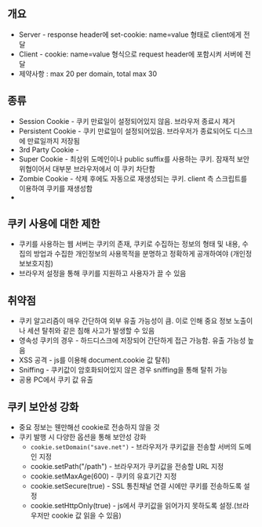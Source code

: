 ## 개요
* Server - response header에 set-cookie: name=value 형태로 client에게 전달
* Client - cookie: name=value 형식으로  request header에 포함시켜 서버에 전달
* 제약사항 : max 20 per domain, total max 30
## 종류
* Session Cookie - 쿠키 만료일이 설정되어있지 않음. 브라우저 종료시 제거
* Persistent Cookie - 쿠키 만료일이 설정되어있음. 브라우저가 종료되어도 디스크에 만료일까지 저장됨
* 3rd Party Cookie - 
* Super Cookie - 최상위 도메인이나 public suffix를 사용하는 쿠키. 잠재적 보안위협이어서 대부분 브라우저에서 이 쿠키 차단함
* Zombie Cookie - 삭제 후에도 자동으로 재생성되는 쿠키. client 측 스크립트를 이용하여 쿠키를 재생성함
* 

## 쿠키 사용에 대한 제한
* 쿠키를 사용하는 웹 서버는 쿠키의 존재, 쿠키로 수집하는 정보의 형태 및 내용, 수집의 방업과 수집한 개인정보의 사용목적을 분명하고 정확하게 공개하여야 (개인정보보호지침)
* 브라우저 설정을 통해 쿠키를 지원하고 사용자가 끌 수 있음

## 취약점
* 쿠키 알고리즘이 매우 간단하여 외부 유출 가능성이 큼. 이로 인해 중요 정보 노출이나 세션 탈취와 같은 침해 사고가 발생할 수 있음
* 영속성 쿠키의 경우 - 하드디스크에 저장되어 간단하게 접근 가능함. 유출 가능성 높음
* XSS  공격 - js를 이용해 document.cookie 값 탈취)
* Sniffing - 쿠키값이 암호화되어있지 않은 경우 sniffing을 통해 탈취 가능
* 공용 PC에서 쿠키 값 유출 

## 쿠키 보안성 강화
* 중요 정보는 웬만해선 cookie로 전송하지 않을 것
* 쿠키 발행 시 다양한 옵션을 통해 보안성 강화
	* <code>cookie.setDomain("save.net")</code>  - 브라우저가 쿠키값을 전송할 서버의 도메인 지정
	* cookie.setPath("/path") - 브라우저가 쿠키값을 전송할 URL 지정
	* cookie.setMaxAge(600) - 쿠키의 유효기간 지정
	* cookie.setSecure(true) - SSL 통친채널 연결 시에만 쿠키를 전송하도록 설정
	* cookie.setHttpOnly(true) - js에서 쿠키값을 읽어가지 못하도록 설정.(브라우저만 cookie 값 읽을 수 있음)